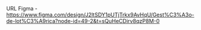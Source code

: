 URL Figma - https://www.figma.com/design/J2ltSDY1pUTjTrkx9AvHqU/Gest%C3%A3o-de-lot%C3%A9rica?node-id=49-2&t=sQuHeCDirv8qzP8M-0